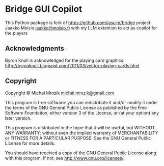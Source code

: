 # Bridge GUI Copilot

This Python package is fork of https://github.com/jasujm/bridge project Jaakko Moisio <jaakko@moisio.fi> with my LLM extention to act as copilot for the players

## Acknowledgments

Byron Knoll is acknowledged for the playing card graphics:
<http://byronknoll.blogspot.com/2011/03/vector-playing-cards.html>

## Copyright

Copyright © Michal Mrozik <michal.mrozik@gmail.com>

This program is free software: you can redistribute it and/or modify it under
the terms of the GNU General Public License as published by the Free Software
Foundation, either version 3 of the License, or (at your option) any later
version.

This program is distributed in the hope that it will be useful, but WITHOUT
ANY WARRANTY; without even the implied warranty of MERCHANTABILITY or FITNESS
FOR A PARTICULAR PURPOSE.  See the GNU General Public License for more
details.

You should have received a copy of the GNU General Public License along with
this program.  If not, see <http://www.gnu.org/licenses/>.

